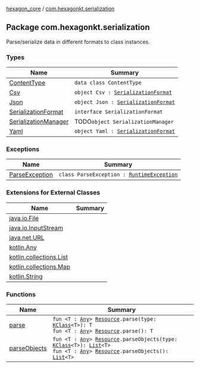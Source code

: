 [hexagon_core](../index.md) / [com.hexagonkt.serialization](./index.md)

## Package com.hexagonkt.serialization

Parse/serialize data in different formats to class instances.

### Types

| Name | Summary |
|---|---|
| [ContentType](-content-type/index.md) | `data class ContentType` |
| [Csv](-csv/index.md) | `object Csv : `[`SerializationFormat`](-serialization-format/index.md) |
| [Json](-json.md) | `object Json : `[`SerializationFormat`](-serialization-format/index.md) |
| [SerializationFormat](-serialization-format/index.md) | `interface SerializationFormat` |
| [SerializationManager](-serialization-manager/index.md) | TODO`object SerializationManager` |
| [Yaml](-yaml.md) | `object Yaml : `[`SerializationFormat`](-serialization-format/index.md) |

### Exceptions

| Name | Summary |
|---|---|
| [ParseException](-parse-exception/index.md) | `class ParseException : `[`RuntimeException`](https://kotlinlang.org/api/latest/jvm/stdlib/kotlin/-runtime-exception) |

### Extensions for External Classes

| Name | Summary |
|---|---|
| [java.io.File](java.io.-file/index.md) |  |
| [java.io.InputStream](java.io.-input-stream/index.md) |  |
| [java.net.URL](java.net.-u-r-l/index.md) |  |
| [kotlin.Any](kotlin.-any/index.md) |  |
| [kotlin.collections.List](kotlin.collections.-list/index.md) |  |
| [kotlin.collections.Map](kotlin.collections.-map/index.md) |  |
| [kotlin.String](kotlin.-string/index.md) |  |

### Functions

| Name | Summary |
|---|---|
| [parse](parse.md) | `fun <T : `[`Any`](https://kotlinlang.org/api/latest/jvm/stdlib/kotlin/-any)`> `[`Resource`](../com.hexagonkt.helpers/-resource/index.md)`.parse(type: `[`KClass`](https://kotlinlang.org/api/latest/jvm/stdlib/kotlin.reflect/-k-class)`<T>): T`<br>`fun <T : `[`Any`](https://kotlinlang.org/api/latest/jvm/stdlib/kotlin/-any)`> `[`Resource`](../com.hexagonkt.helpers/-resource/index.md)`.parse(): T` |
| [parseObjects](parse-objects.md) | `fun <T : `[`Any`](https://kotlinlang.org/api/latest/jvm/stdlib/kotlin/-any)`> `[`Resource`](../com.hexagonkt.helpers/-resource/index.md)`.parseObjects(type: `[`KClass`](https://kotlinlang.org/api/latest/jvm/stdlib/kotlin.reflect/-k-class)`<T>): `[`List`](https://kotlinlang.org/api/latest/jvm/stdlib/kotlin.collections/-list)`<T>`<br>`fun <T : `[`Any`](https://kotlinlang.org/api/latest/jvm/stdlib/kotlin/-any)`> `[`Resource`](../com.hexagonkt.helpers/-resource/index.md)`.parseObjects(): `[`List`](https://kotlinlang.org/api/latest/jvm/stdlib/kotlin.collections/-list)`<T>` |
